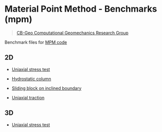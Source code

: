 # Material Point Method - Benchmarks (mpm)
> [CB-Geo Computational Geomechanics Research Group](www.cb-geo/research/mpm)

Benchmark files for [MPM code](https://github.com/cb-geo/mpm)

## 2D

* [Uniaxial stress test](https://github.com/cb-geo/mpm-benchmarks/tree/develop/2d/uniaxial_stress)

* [Hydrostatic column](https://github.com/cb-geo/mpm-benchmarks/tree/develop/2d/hydrostatic_column)

* [Sliding block on inclined boundary](https://github.com/cb-geo/mpm-benchmarks/tree/develop/2d/sliding_block_inclined_boundary)

* [Uniaxial traction](https://github.com/cb-geo/mpm-benchmarks/tree/develop/2d/uniaxial-traction)

## 3D

* [Uniaxial stress test](https://github.com/cb-geo/mpm-benchmarks/tree/develop/3d/uniaxial_stress)



